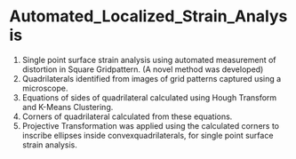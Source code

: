 # Automated_Localized_Strain_Analysis
  1) Single point surface strain analysis using automated measurement of distortion in Square Gridpattern.  (A novel method was developed)
  2) Quadrilaterals identified from images of grid patterns captured using a microscope.  
  3) Equations of sides of quadrilateral calculated using Hough Transform and K-Means Clustering.  
  4) Corners of quadrilateral calculated from these equations.
  5) Projective Transformation was applied using the calculated corners to inscribe ellipses inside convexquadrilaterals, for single point surface strain analysis.
